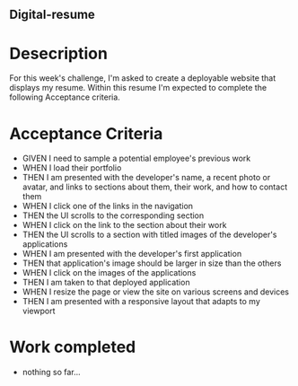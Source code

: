 ## Digital-resume
 
 # Desecription
 For this week's challenge, I'm asked to create a deployable website that displays my resume. Within this resume I'm expected to complete the following Acceptance criteria.

 # Acceptance Criteria 
 * GIVEN I need to sample a potential employee's previous work
 * WHEN I load their portfolio
 * THEN I am presented with the developer's name, a recent photo or avatar, and links to sections about them, their work, and how to contact them
 * WHEN I click one of the links in the navigation
 * THEN the UI scrolls to the corresponding section
 * WHEN I click on the link to the section about their work
 * THEN the UI scrolls to a section with titled images of the developer's applications
 * WHEN I am presented with the developer's first application
 * THEN that application's image should be larger in size than the others
 * WHEN I click on the images of the applications
 * THEN I am taken to that deployed application
 * WHEN I resize the page or view the site on various screens and devices
 * THEN I am presented with a responsive layout that adapts to my viewport

# Work completed
* nothing so far...